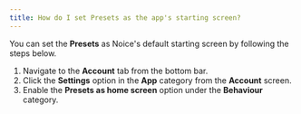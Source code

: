 ```yaml
---
title: How do I set Presets as the app's starting screen?
---
```


You can set the **Presets** as Noice's default starting screen by following the
steps below.

1. Navigate to the **Account** tab from the bottom bar.
2. Click the **Settings** option in the **App** category from the **Account**
   screen.
3. Enable the **Presets as home screen** option under the **Behaviour**
   category.
